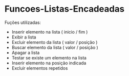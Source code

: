 ﻿# Funcoes-Listas-Encadeadas

Fuções utilizadas:

 - Inserir elemento na lista ( inicio / fim )
 - Exibir a lista
 - Excluir elemento da lista ( valor / posição )
 - Buscar elemento da lista ( valor / posição )
 - Apagar a lista
 - Testar se existe um elemento na lista
 - Inserir elemento na posição indicada
 - Excluir elementos repetidos
